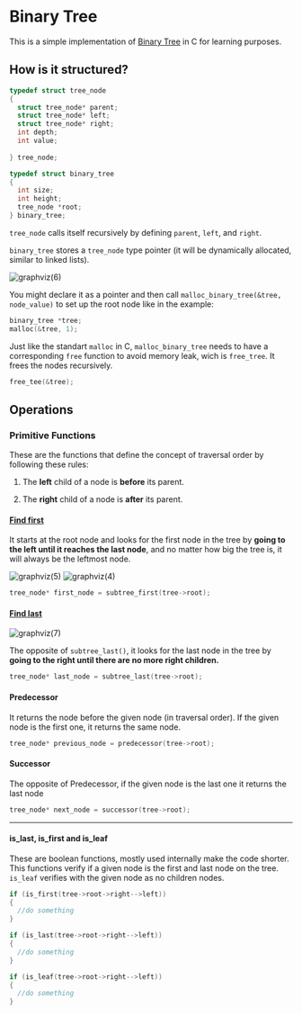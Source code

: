 # Binary Tree

This is a simple implementation of [Binary Tree](/data_structs/trees/binary_search_tree.c) in C for learning purposes.

## How is it structured?

```C
typedef struct tree_node
{
  struct tree_node* parent;
  struct tree_node* left;
  struct tree_node* right;
  int depth;
  int value;
  
} tree_node;

typedef struct binary_tree
{
  int size;
  int height;
  tree_node *root;
} binary_tree;
```
`tree_node` calls itself recursively by defining `parent`, `left`, and `right`.

`binary_tree` stores a `tree_node` type pointer (it will be dynamically allocated, similar to linked lists).

![graphviz(6)](https://github.com/lusan23/study-log/assets/142463065/4f766d46-f0b3-4022-8a94-c73457b5760a)

You might declare it as a pointer and then call `malloc_binary_tree(&tree, node_value)` to set up the root node like in the example:

```C
binary_tree *tree; 
malloc(&tree, 1);
```
Just like the standart `malloc` in C, `malloc_binary_tree` needs to have a corresponding `free` function to avoid memory leak, wich is `free_tree`. It frees the nodes recursively.

```C
free_tee(&tree);
```

## Operations

### Primitive Functions 

These are the functions that define the concept of traversal order by following these rules:

1. The **left** child of a node is **before** its parent.

2. The **right** child of a node is **after** its parent.

#### [Find first](https://github.com/lusan23/study-log/blob/master/data_structs/trees/private_func.c#L17)

It starts at the root node and looks for the first node in the tree by **going to the left until it reaches the last node**, 
and no matter how big the tree is, it will always be the leftmost node.

![graphviz(5)](https://github.com/lusan23/study-log/assets/142463065/2728f757-84b6-4b89-b902-90b28f057970)
![graphviz(4)](https://github.com/lusan23/study-log/assets/142463065/75f5a113-50c8-4a93-b78b-0d616ee36376)

```C
tree_node* first_node = subtree_first(tree->root);
```


#### [Find last](https://github.com/lusan23/study-log/blob/master/data_structs/trees/private_func.c#L33)
![graphviz(7)](https://github.com/lusan23/study-log/assets/142463065/0a8a9dda-cb65-42cb-bad2-c05552a2fa6c)

The opposite of `subtree_last()`, it looks for the last node in the tree by **going to the right until there are no more right children.**


```C
tree_node* last_node = subtree_last(tree->root);
```

#### Predecessor
It returns the node before the given node (in traversal order). If the given node is the first one, it returns the same node.

```C
tree_node* previous_node = predecessor(tree->root);
```

#### Successor
The opposite of Predecessor, if the given node is the last one it returns the last node 

```C
tree_node* next_node = successor(tree->root);
```
---

#### is_last, is_first and is_leaf
These are boolean functions, mostly used internally make the code shorter.
This functions verify if a given node is the first and last node on the tree. `is_leaf` verifies with the given node as no children nodes.

```C
if (is_first(tree->root->right-->left))
{
  //do something
}
```


```C
if (is_last(tree->root->right-->left))
{
  //do something
}
```


```C
if (is_leaf(tree->root->right-->left))
{
  //do something
}
```

